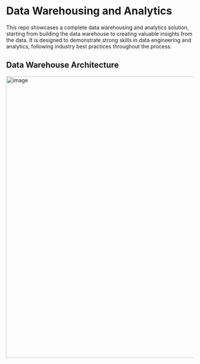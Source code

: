# Data Warehousing and Analytics
This repo showcases a complete data warehousing and analytics solution, starting from building the data warehouse to creating valuable insights from the data. 
It is designed to demonstrate strong skills in data engineering and analytics, following industry best practices throughout the process.

## Data Warehouse Architecture
<img width="1674" height="758" alt="image" src="https://github.com/user-attachments/assets/32c9de0b-cbd7-4c9c-949a-20e02368b35a" />





